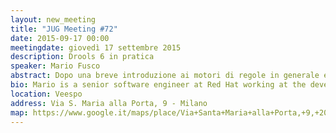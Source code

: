 ```yaml
---
layout: new_meeting
title: "JUG Meeting #72"
date: 2015-09-17 00:00
meetingdate: giovedì 17 settembre 2015
description: Drools 6 in pratica
speaker: Mario Fusco
abstract: Dopo una breve introduzione ai motori di regole in generale e a Drools 6 in particolare, lascerò la parola a Matteo, Roberto e Gianbattista che illustreranno 3 utilizzi pratici di Drools in ambiti molto diversi tra loro, cercando di evidenziare perchè hanno deciso di utilizzare Drools per i loro specifici casi d'uso e quali vantaggi sono derivati da questa scelta.<ul><li class=meeting><b>Matteo Mortari</b><p>Pratici esempi di regole e casi d'uso, presentati attraverso due prototipi. Monitoraggio di canali social per notifiche personalizzate sul trasporto pubblico locale. Moduli radio XBee e regole, per trasformare un oggetto d'uso quotidiano in IoT.</li><li class=meeting><b>Gianbattista Schieppati</b><p/>Lo speech presenterà l'approccio con il quale abbiamo usato Drools per la realizzazione di un configuratore di prodotto generico che potesser essere usato dal cliente senza conoscenza di Java, come abbiamo sviluppato un sistema di debug e controllo del comportamento e altre amenità sull'utilizzo di elasticbeanstalk di amazon per testare una numerosità elevata di combinazioni di scenari.</li><li class=meeting><b>Raffaella Ventaglio</b><p/>Analizziamo ogni giorno milioni di post provenienti da fonti social, per estrarre, con tecniche di NLP (Natural Language Processing), il sentiment generale ed eventuali opinioni nei confronti di prodotti, persone, servizi. Per facilitare lo sviluppo delle regole da parte del team linguistico, mantenendo allo stesso tempo performante il nostro motore semantico (Sophia Semantic Engine), abbiamo integrato Drools con Apache UIMA.</li></ul>
bio: Mario is a senior software engineer at Red Hat working at the development of the core of Drools, the JBoss rule engine. He has a huge experience as Java developer having been involved in (and often leading) many enterprise level projects in several industries ranging from media companies to the financial sector. Among his interests there are also functional programming and Domain Specific Languages. He is also the co-author of "Java 8 in Action" published by Manning.
location: Veespo
address: Via S. Maria alla Porta, 9 - Milano
map: https://www.google.it/maps/place/Via+Santa+Maria+alla+Porta,+9,+20123+Milano/@45.4664129,9.1817829,17z/data=!4m2!3m1!1s0x4786c153a8292d05:0x4c6f0a73c08286b9
---
```


